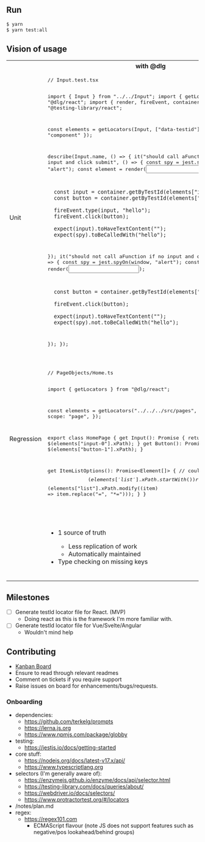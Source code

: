 ## Run

```sh
$ yarn
$ yarn test:all
```

## Vision of usage

<table>
<tr>
<th></th>
<th>with @dlg</th>
<th>without @dlg</th>
</tr>
<tr>
<td>Unit</td>
<td>
<pre lang="tsx">
// Input.test.tsx

import { Input } from "../../Input";
import { getLocators } from "@dlg/react";
import { render, fireEvent, container } from "@testing-library/react";

const elements = getLocators(Input, ["data-testid"], { scope: "component" });

describe(Input.name, () => {
it("should call aFunction if type in input and click submit", () => {
const spy = jest.spyOn(window, "alert");
const element = render(<Input />);

      const input = container.getByTestId(elements["input-0"]);
      const button = container.getByTestId(elements["button-1"]);

      fireEvent.type(input, "hello");
      fireEvent.click(button);

      expect(input).toHaveTextContent("");
      expect(spy).toBeCalledWith("hello");

});
it("should not call aFunction if no input and click submit", () => {
const spy = jest.spyOn(window, "alert");
const element = render(<Input />);

      const button = container.getByTestId(elements["button1"]);

      fireEvent.click(button);

      expect(input).toHaveTextContent("");
      expect(spy).not.toBeCalledWith("hello");

});
});

</pre>
</td>
<td>
<pre lang="tsx">
// Input.test.tsx

import { Input } from "../../Input";
import { render, fireEvent, container } from "@testing-library/react";

describe(Input.name, () => {
it("should call aFunction if type in input and click submit", () => {
const spy = jest.spyOn(window, "alert");
const element = render(<Input />);

      const input = container.getByTestId("input");
      const button = container.getByTestId("button1");

      fireEvent.type(input, "hello");
      fireEvent.click(button);

      expect(input).toHaveTextContent("");
      expect(spy).toBeCalledWith("hello");

});
it("should not call aFunction if no input and click submit", () => {
const spy = jest.spyOn(window, "alert");
const element = render(<Input />);

      const button = container.getByTestId("button1");

      fireEvent.click(button);

      expect(input).toHaveTextContent("");
      expect(spy).not.toBeCalledWith("hello");

});
});

</pre>
</td>
</tr>
<tr>
<td>Regression</td>
<td>
<pre lang="ts">
// PageObjects/Home.ts

import { getLocators } from "@dlg/react";

const elements = getLocators("../../../src/pages", ["data-testid"], {
scope: "page",
});

export class HomePage {
get Input(): Promise<Element> {
return $(elements["input-0"].xPath);
}
get Button(): Promise<Element> {
return $(elements["button-1"].xPath);
}

get ItemListOptions(): Promise<Element[]> {
// could be $$(elements['list'].xPath.startWith())
      return $$(elements["list"].xPath.modify((item) => item.replace("=", "\*=")));
}
}

</pre>
</td>
<td>
<pre lang="ts">
// PageObjects/Home.ts

export class HomePage {
get Input(): Promise<Element> {
return $('[data-testid="input"]');
   }
   get Button(): Promise<Element> {
      return $('[data-testid="button1"]');
   }
   get ItemListOptions(): Promise<Element[]> {
      return $$('[data-testid*="list"])');
}
}

</pre>
</td>
</tr>
<tr>
<td></td>
<td>
<ul>
<li>1 source of truth</li>
<ul>
<li>Less replication of work</li>
<li>Automatically maintained</li>
</ul>
<li>Type checking on missing keys</li>
</ul>
</td>
<td>
<ul>
<li>Not reactive (only when test fails)</li>
<ul>
<li>Annoying to maintain</li>
<li>No type safety</li>
</ul>
<li>Multiple sources of truth</li>
<li>Less code</li>
<li>Easy to change individually</li>
</ul>
</td>
</tr>
</table>

## Milestones

-  [ ] Generate testId locator file for React. (MVP)
   -  Doing react as this is the framework I'm more familiar with.
-  [ ] Generate testId locator file for Vue/Svelte/Angular
   -  Wouldn't mind help

## Contributing

-  [Kanban Board](https://github.com/users/craigwh10/projects/2/views/1)
-  Ensure to read through relevant readmes
-  Comment on tickets if you require support
-  Raise issues on board for enhancements/bugs/requests.

### Onboarding

-  dependencies:
   -  https://github.com/terkelg/prompts
   -  https://lerna.js.org
   -  https://www.npmjs.com/package/globby
-  testing:
   -  https://jestjs.io/docs/getting-started
-  core stuff:
   -  https://nodejs.org/docs/latest-v17.x/api/
   -  https://www.typescriptlang.org
-  selectors (I'm generally aware of):
   -  https://enzymejs.github.io/enzyme/docs/api/selector.html
   -  https://testing-library.com/docs/queries/about/
   -  https://webdriver.io/docs/selectors/
   -  https://www.protractortest.org/#/locators
-  /notes/plan.md
-  regex:
   -  https://regex101.com
      -  ECMAScript flavour (note JS does not support features such as negative/pos lookahead/behind groups)
